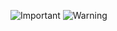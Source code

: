 ![Important](https://img.shields.io/badge/IMPORTANT-purple)
![Warning](https://img.shields.io/badge/WARNING-yellow)


